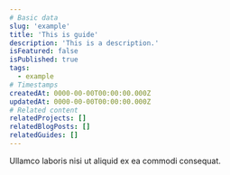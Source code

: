 ```yaml
---
# Basic data
slug: 'example'
title: 'This is guide'
description: 'This is a description.'
isFeatured: false
isPublished: true
tags:
  - example
# Timestamps
createdAt: 0000-00-00T00:00:00.000Z
updatedAt: 0000-00-00T00:00:00.000Z
# Related content
relatedProjects: []
relatedBlogPosts: []
relatedGuides: []
---
```


Ullamco laboris nisi ut aliquid ex ea commodi consequat.
